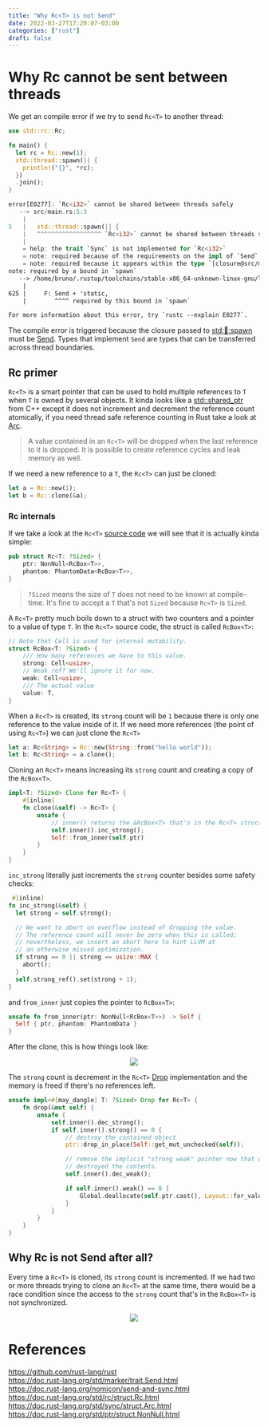 ```yaml
---
title: "Why Rc<T> is not Send"
date: 2022-03-27T17:20:07-03:00
categories: ["rust"]
draft: false
---
```


# Why Rc<T> cannot be sent between threads

We get an compile error if we try to send `Rc<T>` to another thread:

```rust
use std::rc::Rc;

fn main() {
  let rc = Rc::new(1);
  std::thread::spawn(|| {
    println!("{}", *rc);
  })
  .join();
}

error[E0277]: `Rc<i32>` cannot be shared between threads safely
   --> src/main.rs:5:3
    |
5   |   std::thread::spawn(|| {
    |   ^^^^^^^^^^^^^^^^^^ `Rc<i32>` cannot be shared between threads safely
    |
    = help: the trait `Sync` is not implemented for `Rc<i32>`
    = note: required because of the requirements on the impl of `Send` for `&Rc<i32>`
    = note: required because it appears within the type `[closure@src/main.rs:5:22: 7:4]`
note: required by a bound in `spawn`
   --> /home/bruno/.rustup/toolchains/stable-x86_64-unknown-linux-gnu/lib/rustlib/src/rust/library/std/src/thread/mod.rs:625:8
    |
625 |     F: Send + 'static,
    |        ^^^^ required by this bound in `spawn`

For more information about this error, try `rustc --explain E0277`.
```

The compile error is triggered because the closure passed to [std::thread::spawn](https://doc.rust-lang.org/std/thread/fn.spawn.html) must be [Send](https://doc.rust-lang.org/std/marker/trait.Send.html). Types that implement `Send` are types that can be transferred across thread boundaries.

## Rc primer

`Rc<T>` is a smart pointer that can be used to hold multiple references to `T` when `T` is owned by several objects. It kinda looks like a [std::shared_ptr](https://en.cppreference.com/w/cpp/memory/shared_ptr) from C++ except it does not increment and decrement the reference count atomically, if you need thread safe reference counting in Rust take a look at [Arc](https://doc.rust-lang.org/std/sync/struct.Arc.html).

> A value contained in an `Rc<T>` will be dropped when the last reference to it is dropped. It is possible to create reference cycles and leak memory as well.

If we need a new reference to a `T`, the `Rc<T>` can just be cloned:

```rust
let a = Rc::new(1);
let b = Rc::clone(&a);
```

### Rc internals

If we take a look at the `Rc<T>` [source code](https://github.com/rust-lang/rust/blob/5aba816672d08a076eaa8005a109968af8ce1083/library/alloc/src/rc.rs#L284) we will see that it is actually kinda simple:

```rust
pub struct Rc<T: ?Sized> {
    ptr: NonNull<RcBox<T>>,
    phantom: PhantomData<RcBox<T>>,
}
```

> `?Sized` means the size of `T` does not need to be known at compile-time. It's fine to accept a `T` that's not `Sized` because `Rc<T>` is `Sized`.

A `Rc<T>` pretty much boils down to a struct with two counters and a pointer to a value of type `T`. In the `Rc<T>` source code, the struct is called `RcBox<T>`:

```rust
// Note that Cell is used for internal mutability.
struct RcBox<T: ?Sized> {
    /// How many references we have to this value.
    strong: Cell<usize>,
    // Weak ref? We'll ignore it for now.
    weak: Cell<usize>,
    /// The actual value
    value: T,
}
```

When a `Rc<T>` is created, its `strong` count will be `1` because there is only one reference to the value inside of it. If we need more references (the point of using `Rc<T>`) we can just clone the `Rc<T>`

```rust
let a: Rc<String> = Rc::new(String::from("hello world"));
let b: Rc<String> = a.clone();
```

Cloning an `Rc<T>` means increasing its `strong` count and creating a copy of the `RcBox<T>`.

```rust
impl<T: ?Sized> Clone for Rc<T> {
    #[inline]
    fn clone(&self) -> Rc<T> {
        unsafe {
            // inner() returns the &RcBox<T> that's in the Rc<T> struct.
            self.inner().inc_strong();
            Self::from_inner(self.ptr)
        }
    }
}
```

`inc_strong` literally just increments the `strong` counter besides some safety checks:

```rust
 #[inline]
fn inc_strong(&self) {
  let strong = self.strong();

  // We want to abort on overflow instead of dropping the value.
  // The reference count will never be zero when this is called;
  // nevertheless, we insert an abort here to hint LLVM at
  // an otherwise missed optimization.
  if strong == 0 || strong == usize::MAX {
    abort();
  }
  self.strong_ref().set(strong + 1);
}
```

and `from_inner` just copies the pointer to `RcBox<T>`:

```rust
unsafe fn from_inner(ptr: NonNull<RcBox<T>>) -> Self {
  Self { ptr, phantom: PhantomData }
}
```

After the clone, this is how things look like:

<p align="center">
  <img src="https://user-images.githubusercontent.com/17282221/160302841-b04e1b5e-aab1-4afd-b608-51431eaab181.png" />
</p>

The `strong` count is decrement in the `Rc<T>` [Drop](https://doc.rust-lang.org/std/ops/trait.Drop.html) implementation and the memory is freed if there's no references left.

```rust
unsafe impl<#[may_dangle] T: ?Sized> Drop for Rc<T> {
    fn drop(&mut self) {
        unsafe {
            self.inner().dec_strong();
            if self.inner().strong() == 0 {
                // destroy the contained object
                ptr::drop_in_place(Self::get_mut_unchecked(self));

                // remove the implicit "strong weak" pointer now that we've
                // destroyed the contents.
                self.inner().dec_weak();

                if self.inner().weak() == 0 {
                    Global.deallocate(self.ptr.cast(), Layout::for_value(self.ptr.as_ref()));
                }
            }
        }
    }
}

```

## Why Rc<T> is not Send after all?

Every time a `Rc<T>` is cloned, its `strong` count is incremented. If we had two or more threads trying to clone an `Rc<T>` at the same time, there would be a race condition since the access to the `strong` count that's in the `RcBox<T>` is not synchronized.

<p align="center">
  <img src="https://user-images.githubusercontent.com/17282221/160303759-f89c1cf8-406f-4290-81ce-7e0f86559e3c.png" />
</p>

# References

https://github.com/rust-lang/rust  
https://doc.rust-lang.org/std/marker/trait.Send.html  
https://doc.rust-lang.org/nomicon/send-and-sync.html  
https://doc.rust-lang.org/std/rc/struct.Rc.html  
https://doc.rust-lang.org/std/sync/struct.Arc.html  
https://doc.rust-lang.org/std/ptr/struct.NonNull.html
